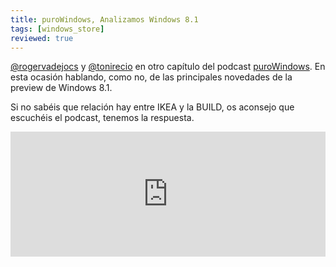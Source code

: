 ```yaml
---
title: puroWindows, Analizamos Windows 8.1
tags: [windows_store]
reviewed: true
---
```

[@rogervadejocs](http://www.twitter.com/rogervadejocs) y [@tonirecio](http://www.twitter.com/tonirecio) en otro capítulo del podcast [puroWindows](http://www.purowindows.com/). En esta ocasión hablando, como no, de las principales novedades de la preview de Windows 8.1.

Si no sabéis que relación hay entre IKEA y la BUILD, os aconsejo que escuchéis el podcast, tenemos la respuesta.

<iframe id='audio_2197079' frameborder='0' allowfullscreen='' scrolling='no' height='200' style='width:100%;' src='https://www.ivoox.com/player_ej_2197079_6_1.html'></iframe>